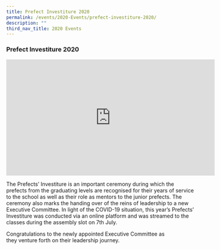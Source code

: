 ```yaml
---
title: Prefect Investiture 2020
permalink: /events/2020-Events/prefect-investiture-2020/
description: ""
third_nav_title: 2020 Events
---
```

### Prefect Investiture 2020

<iframe width="556" height="310" src="https://www.youtube.com/embed/h8rEzfEZ2WQ" title="BMSS Prefect Investiture 2020" frameborder="0" allow="accelerometer; autoplay; clipboard-write; encrypted-media; gyroscope; picture-in-picture" allowfullscreen></iframe>

The Prefects’ Investiture is an important ceremony during which the prefects from the graduating levels are recognised for their years of service to the school as well as their role as mentors to the junior prefects. The ceremony also marks the handing over of the reins of leadership to a new Executive Committee. In light of the COVID-19 situation, this year’s Prefects’ Investiture was conducted via an online platform and was streamed to the classes during the assembly slot on 7th July.

Congratulations to the newly appointed Executive Committee as they venture forth on their leadership journey.